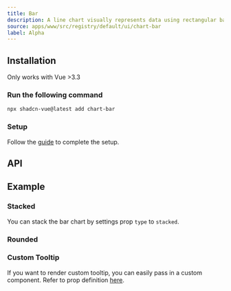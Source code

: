 ```yaml
---
title: Bar
description: A line chart visually represents data using rectangular bars of varying lengths to compare quantities across different categories or groups.
source: apps/www/src/registry/default/ui/chart-bar
label: Alpha
---
```


<ComponentPreview name="BarChartDemo"  />

## Installation

<Callout>
  Only works with Vue >3.3
</Callout>

<Steps>

### Run the following command

```bash
npx shadcn-vue@latest add chart-bar
```

### Setup

Follow the [guide](/docs/charts.html#installation) to complete the setup.

</Steps>

## API

<!-- @include: @/content/meta/BarChart.md -->

## Example

### Stacked

You can stack the bar chart by settings prop `type` to `stacked`.

<ComponentPreview name="BarChartStacked"  />

### Rounded

<ComponentPreview name="BarChartRounded"  />

### Custom Tooltip

If you want to render custom tooltip, you can easily pass in a custom component. Refer to prop definition [here](/docs/charts.html#custom-tooltip).

<ComponentPreview name="BarChartCustomTooltip"  />
